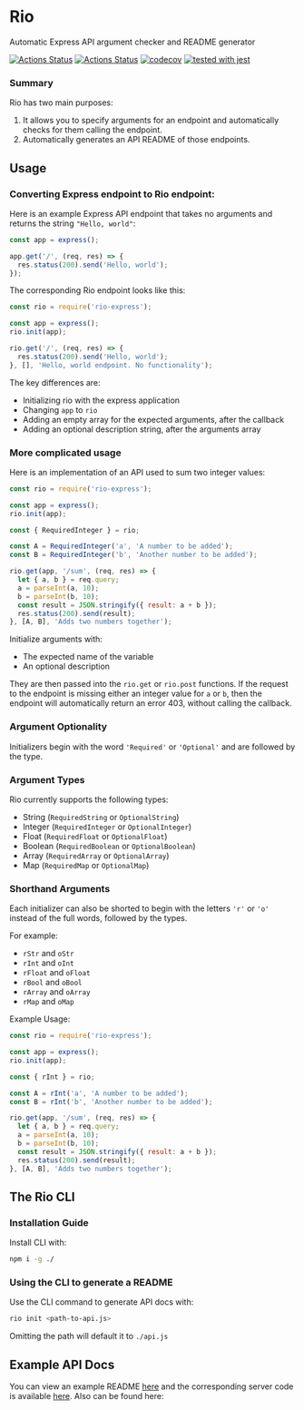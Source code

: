 # Rio
Automatic Express API argument checker and README generator

[![Actions Status](https://github.com/RyuGames/Rio/workflows/Tests/badge.svg)](https://github.com/RyuGames/Rio/actions)
[![Actions Status](https://github.com/RyuGames/Rio/workflows/Linter/badge.svg)](https://github.com/RyuGames/Rio/actions)
[![codecov](https://codecov.io/gh/RyuGames/Rio/branch/main/graph/badge.svg?token=V2HH92MN1A)](https://codecov.io/gh/RyuGames/Rio)
[![tested with jest](https://img.shields.io/badge/tested_with-jest-99424f.svg)](https://github.com/facebook/jest)

### Summary
Rio has two main purposes:
1. It allows you to specify arguments for an endpoint and automatically checks for them calling the endpoint.
2. Automatically generates an API README of those endpoints.

## Usage

### Converting Express endpoint to Rio endpoint:
Here is an example Express API endpoint that takes no arguments and returns the string `"Hello, world"`:

```javascript
const app = express();

app.get('/', (req, res) => {
  res.status(200).send('Hello, world');
});
```

The corresponding Rio endpoint looks like this:
```javascript
const rio = require('rio-express');

const app = express();
rio.init(app);

rio.get('/', (req, res) => {
  res.status(200).send('Hello, world');
}, [], 'Hello, world endpoint. No functionality');
```

The key differences are:
- Initializing rio with the express application
- Changing `app` to `rio`
- Adding an empty array for the expected arguments, after the callback
- Adding an optional description string, after the arguments array

### More complicated usage
Here is an implementation of an API used to sum two integer values:

```javascript
const rio = require('rio-express');

const app = express();
rio.init(app);

const { RequiredInteger } = rio;

const A = RequiredInteger('a', 'A number to be added');
const B = RequiredInteger('b', 'Another number to be added');

rio.get(app, '/sum', (req, res) => {
  let { a, b } = req.query;
  a = parseInt(a, 10);
  b = parseInt(b, 10);
  const result = JSON.stringify({ result: a + b });
  res.status(200).send(result);
}, [A, B], 'Adds two numbers together');
```

Initialize arguments with:
- The expected name of the variable
- An optional description

They are then passed into the `rio.get` or `rio.post` functions. If the request to the endpoint is missing either an integer value for `a` or `b`, then the endpoint will automatically return an error 403, without calling the callback.

### Argument Optionality
Initializers begin with the word `'Required'` or `'Optional'` and are followed by the type.

### Argument Types
Rio currently supports the following types:
- String (`RequiredString` or `OptionalString`)
- Integer (`RequiredInteger` or `OptionalInteger`)
- Float (`RequiredFloat` or `OptionalFloat`)
- Boolean (`RequiredBoolean` or `OptionalBoolean`)
- Array (`RequiredArray` or `OptionalArray`)
- Map (`RequiredMap` or `OptionalMap`)

### Shorthand Arguments
Each initializer can also be shorted to begin with the letters `'r'` or `'o'` instead of the full words, followed by the types.

For example:
- `rStr` and `oStr`
- `rInt` and `oInt`
- `rFloat` and `oFloat`
- `rBool` and `oBool`
- `rArray` and `oArray`
- `rMap` and `oMap`

Example Usage:
```javascript
const rio = require('rio-express');

const app = express();
rio.init(app);

const { rInt } = rio;

const A = rInt('a', 'A number to be added');
const B = rInt('b', 'Another number to be added');

rio.get(app, '/sum', (req, res) => {
  let { a, b } = req.query;
  a = parseInt(a, 10);
  b = parseInt(b, 10);
  const result = JSON.stringify({ result: a + b });
  res.status(200).send(result);
}, [A, B], 'Adds two numbers together');
```

## The Rio CLI

### Installation Guide
Install CLI with:
```bash
npm i -g ./
```

### Using the CLI to generate a README
Use the CLI command to generate API docs with:
```bash
rio init <path-to-api.js>
```
Omitting the path will default it to `./api.js`

## Example API Docs
You can view an example README [here](API-README.md) and the corresponding server code is available [here](api.js). Also can be found here:
